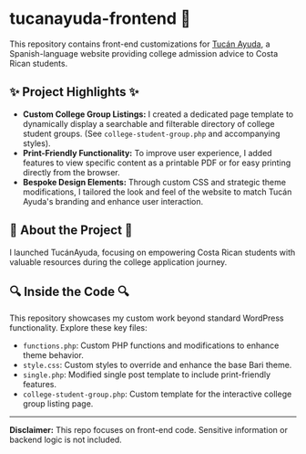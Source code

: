 # tucanayuda-frontend 🎨

This repository contains front-end customizations for [Tucán Ayuda](https://tucanayuda.com), a Spanish-language website providing college admission advice to Costa Rican students.

## ✨ Project Highlights ✨

* **Custom College Group Listings:** I created a dedicated page template to dynamically display a searchable and filterable directory of college student groups. (See `college-student-group.php` and accompanying styles).
* **Print-Friendly Functionality:**  To improve user experience, I added features to view specific content as a printable PDF or for easy printing directly from the browser.
* **Bespoke Design Elements:**  Through custom CSS and strategic theme modifications, I tailored the look and feel of the website to match Tucán Ayuda's branding and enhance user interaction.

##  🚀  About the Project  🚀

I launched TucánAyuda, focusing on empowering Costa Rican students with valuable resources during the college application journey.

## 🔍  Inside the Code 🔍

This repository showcases my custom work beyond standard WordPress functionality. Explore these key files:

* `functions.php`: Custom PHP functions and modifications to enhance theme behavior. 
* `style.css`: Custom styles to override and enhance the base Bari theme.
* `single.php`: Modified single post template to include print-friendly features.
* `college-student-group.php`:  Custom template for the interactive college group listing page. 

---
**Disclaimer:** This repo focuses on front-end code. Sensitive information or backend logic is not included. 
